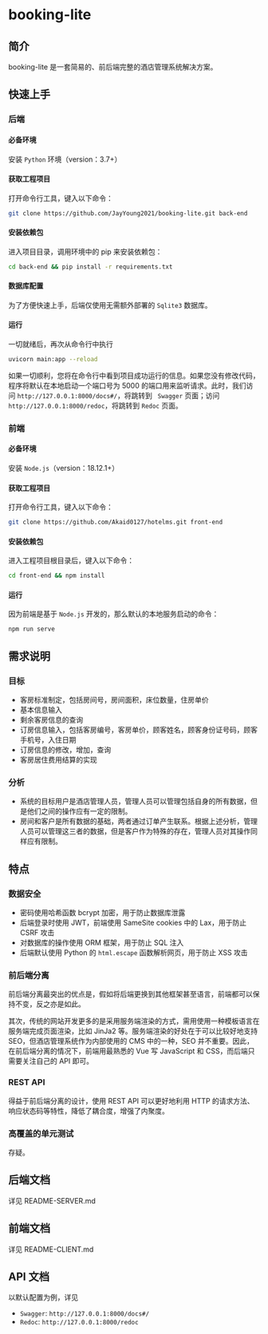 # booking-lite

## 简介

booking-lite 是一套简易的、前后端完整的酒店管理系统解决方案。

## 快速上手

### 后端

#### 必备环境

安装 `Python` 环境（version：3.7+）

#### 获取工程项目

打开命令行工具，键入以下命令：

```bash
git clone https://github.com/JayYoung2021/booking-lite.git back-end
```

#### 安装依赖包

进入项目目录，调用环境中的 pip 来安装依赖包：

```bash
cd back-end && pip install -r requirements.txt
```

#### 数据库配置

为了方便快速上手，后端仅使用无需额外部署的 `Sqlite3` 数据库。

#### 运行

一切就绪后，再次从命令行中执行

```bash
uvicorn main:app --reload 
```

如果一切顺利，您将在命令行中看到项目成功运行的信息。如果您没有修改代码，程序将默认在本地启动一个端口号为 5000 的端口用来监听请求。此时，我们访问 `http://127.0.0.1:8000/docs#/`，将跳转到 `
Swagger` 页面；访问 `http://127.0.0.1:8000/redoc`，将跳转到 `Redoc` 页面。

### 前端

#### 必备环境

安装 `Node.js`（version：18.12.1+）

#### 获取工程项目

打开命令行工具，键入以下命令：

```bash
git clone https://github.com/Akaid0127/hotelms.git front-end
```

#### 安装依赖包

进入工程项目根目录后，键入以下命令：

```bash
cd front-end && npm install
```

#### 运行

因为前端是基于 `Node.js` 开发的，那么默认的本地服务启动的命令：

```bash
npm run serve
```

## 需求说明

### 目标

- 客房标准制定，包括房间号，房间面积，床位数量，住房单价
- 基本信息输入
- 剩余客房信息的查询
- 订房信息输入，包括客房编号，客房单价，顾客姓名，顾客身份证号码，顾客手机号，入住日期
- 订房信息的修改，增加，查询
- 客房居住费用结算的实现

### 分析

- 系统的目标用户是酒店管理人员，管理人员可以管理包括自身的所有数据，但是他们之间的操作应有一定的限制。
- 房间和客户是所有数据的基础，两者通过订单产生联系。根据上述分析，管理人员可以管理这三者的数据，但是客户作为特殊的存在，管理人员对其操作同样应有限制。

## 特点

### 数据安全

- 密码使用哈希函数 bcrypt 加密，用于防止数据库泄露
- 后端登录时使用 JWT，前端使用 SameSite cookies 中的 Lax，用于防止 CSRF 攻击
- 对数据库的操作使用 ORM 框架，用于防止 SQL 注入
- 后端默认使用 Python 的 `html.escape` 函数解析网页，用于防止 XSS 攻击

### 前后端分离

前后端分离最突出的优点是，假如将后端更换到其他框架甚至语言，前端都可以保持不变，反之亦是如此。

其次，传统的网站开发更多的是采用服务端渲染的方式，需用使用一种模板语言在服务端完成页面渲染，比如 JinJa2 等。服务端渲染的好处在于可以比较好地支持 SEO，但酒店管理系统作为内部使用的 CMS 中的一种，SEO 并不重要。因此，在前后端分离的情况下，前端用最熟悉的 Vue 写 JavaScript 和 CSS，而后端只需要关注自己的 API 即可。

### REST API

得益于前后端分离的设计，使用 REST API 可以更好地利用 HTTP 的请求方法、响应状态码等特性，降低了耦合度，增强了内聚度。

### 高覆盖的单元测试

存疑。

## 后端文档

详见 README-SERVER.md

## 前端文档

详见 README-CLIENT.md

## API 文档

以默认配置为例，详见

- `Swagger`: `http://127.0.0.1:8000/docs#/`
- `Redoc`: `http://127.0.0.1:8000/redoc`
